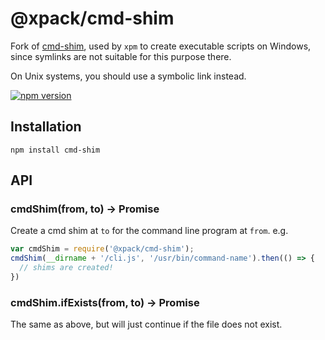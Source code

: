 # @xpack/cmd-shim

Fork of [cmd-shim](https://github.com/npm/cmd-shim), used
by `xpm` to create executable scripts on Windows,
since symlinks are not suitable for this purpose there.

On Unix systems, you should use a symbolic link instead.

[![npm version](https://img.shields.io/npm/v/cmd-shim.svg)](https://www.npmjs.com/package/@xpack/cmd-shim)

## Installation

```console
npm install cmd-shim
```

## API

### cmdShim(from, to) -> Promise

Create a cmd shim at `to` for the command line program at `from`.
e.g.

```javascript
var cmdShim = require('@xpack/cmd-shim');
cmdShim(__dirname + '/cli.js', '/usr/bin/command-name').then(() => {
  // shims are created!
})
```

### cmdShim.ifExists(from, to) -> Promise

The same as above, but will just continue if the file does not exist.
